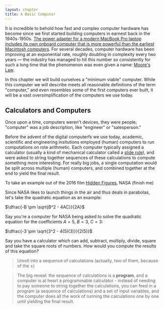 ```yaml
---
layout: chapter
title: A Basic Computer
---
```


It is incredible to behold how fast and complex computer hardware has become since we first started building computers in earnest back in the 1940s-1950s.  [The power adapter for a modern MacBook Pro laptop includes its own onboard computer that is more powerful than the earliest Macintosh computers](https://www.ibtimes.com/your-macbook-power-adapter-has-more-powerful-processor-original-mac-2202242). For several decades, computer hardware has been improving at an exponential rate, roughly doubling in complexity every two years &mdash; the industry has managed to hit this number so consistently for such a long time that the phenomenon was even given a name: [Moore's Law](https://en.wikipedia.org/wiki/Moore%27s_law).

In this chapter we will build ourselves a "minimum viable" computer. While this computer we will describe meets all reasonable definitions of the term "computer," and even resembles some of the first computers ever built, it will be a vast oversimplification of the computers we use today.

## Calculators and Computers

Once upon a time, computers weren't devices, they were people; "computer" was a job description, like "engineer" or "salesperson."

Before the advent of the digital computerfs we use today, academic, scientific and engineering insitutions  employed (human) computers to run computations on rote arithmetic. Each computer typically assigned a calculator (usually a kind of mechanical calculator called a [slide rule](https://en.wikipedia.org/wiki/Slide_rule)), and were asked to string together sequences of these calculations to compute something more interesting. For really big jobs, a single computation would be split across multiple (human) computers, and combined together at the end to yield the final result.

To take an example out of the 2016 film [Hidden Figures](https://en.wikipedia.org/wiki/Hidden_Figures), NASA (finish me)

Since NASA likes to launch things in the air and thus deals in parabolas, let's take the quadratic equation as an example:

$\dfrac{-B \pm \sqrt{B^2 - 4AC}}{2A}$

Say you're a computer for NASA being asked to solve the quadratic equation for the coefficients $A=5$, $B=3$, $C=3$: 

$\dfrac{-3 \pm \sqrt{3^2 - 4(5)(3)}}{2(5)}$

Say you have a calculator which can add, subtract, multiply, divide, square and take the square roots of numbers. How would you compute the results of this equation?

> Unroll into a sequence of calculations (actually, two of them, because of the $\pm$)

> The big reveal: the sequence of calculations is a **program**, and a computer is at heart a programmable calculator - instead of needing to pay someone to string together the calculations, you can feed in a program (a sequence of calculations) and a set of input variables, and the computer does all the work of running the calculations one by one until yielding the final result.

